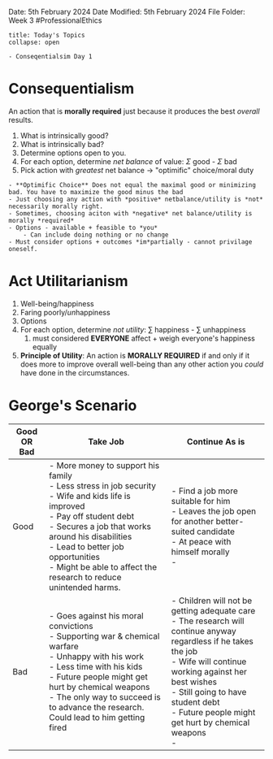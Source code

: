 Date: 5th February 2024
Date Modified: 5th February 2024
File Folder: Week 3
#ProfessionalEthics

```ad-abstract
title: Today's Topics
collapse: open

- Conseqentialsim Day 1

```

# Consequentialism

An action that is **morally required** just because it produces the best *overall* results.
1. What is intrinsically good?
2. What is intrinsically bad?
3. Determine options open to you.
4. For each option, determine *net balance* of value: $\Sigma$ good - $\Sigma$ bad
5. Pick action with *greatest* net balance $\rightarrow$ "optimific" choice/moral duty

```ad-warning
- **Optimific Choice** Does not equal the maximal good or minimizing bad. You have to maximize the good minus the bad
- Just choosing any action with *positive* netbalance/utility is *not* necessarily morally right.
- Sometimes, choosing aciton with *negative* net balance/utility is morally *required*
- Options - available + feasible to *you*
	- Can include doing nothing or no change
- Must consider options + outcomes *im*partially - cannot privilage oneself.
```
# Act Utilitarianism

1. Well-being/happiness
2. Faring poorly/*un*happiness
3. Options
4. For each option, determine *not utility*: $\sum$ happiness - $\sum$ unhappiness
	1. must considered **EVERYONE** affect + weigh everyone's happiness equally
5. **Principle of Utility**: An action is **MORALLY REQUIRED** if and only if it does more to improve overall well-being than any other action you *could* have done in the circumstances.

# George's Scenario

| Good OR Bad | Take Job                                                                                                                                                                                                                                                                                            | Continue As is                                                                                                                                                                                                                                                                |
| ----------- | --------------------------------------------------------------------------------------------------------------------------------------------------------------------------------------------------------------------------------------------------------------------------------------------------- | ----------------------------------------------------------------------------------------------------------------------------------------------------------------------------------------------------------------------------------------------------------------------------- |
| Good        | - More money to support his family<br>- Less stress in job security<br>- Wife and kids life is improved<br>- Pay off student debt<br>- Secures a job that works around his disabilities<br>- Lead to better job opportunities<br>- Might be able to affect the research to reduce unintended harms. | - Find a job more suitable for him<br>- Leaves the job open for another better-suited candidate<br>- At peace with himself morally<br>-                                                                                                                                       |
| Bad         | - Goes against his moral convictions<br>- Supporting war & chemical warfare<br>- Unhappy with his work<br>- Less time with his kids<br>- Future people might get hurt by chemical weapons<br>- The only way to succeed is to advance the research. Could lead to him getting fired                  | - Children will not be  getting adequate care<br>- The research will continue anyway regardless if he takes the job<br>- Wife will continue working against her best wishes<br>- Still going to have student debt<br>- Future people might get hurt by chemical weapons <br>- |
